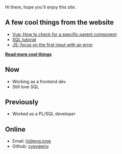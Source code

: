 Hi there, hope you'll enjoy this site.


## A few cool things from the website

- [Vue: How to check for a specific parent component](/js/vue-check-parent-component)
- [SQL tutorial](/sql/sqltutorial)
- [JS: focus on the first input with an error](/js/set-focus-on-first-error)

<a href="/blog" class="button" >**Read more cool things**</a>


## Now

- Working as a frontend dev
- Still love SQL

## Previously

- Worked as a PL/SQL developer

## Online

- Email: hi@evg.moe
- Github:  [cyevgeniy](https://github.com/cyevgeniy)